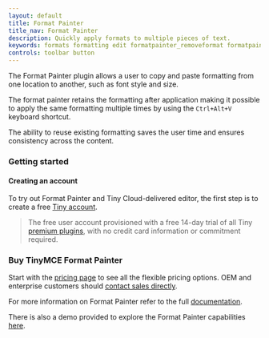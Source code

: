 ```yaml
---
layout: default
title: Format Painter
title_nav: Format Painter
description: Quickly apply formats to multiple pieces of text.
keywords: formats formatting edit formatpainter_removeformat formatpainter_tableformats formatpainter_blacklisted_formats format painter configuration
controls: toolbar button
---
```


The Format Painter plugin allows a user to copy and paste formatting from one location to another, such as font style and size.

The format painter retains the formatting after application making it possible to apply the same formatting multiple times by using the `Ctrl+Alt+V` keyboard shortcut.

The ability to reuse existing formatting saves the user time and ensures consistency across the content.

### Getting started

#### Creating an account

To try out Format Painter and Tiny Cloud-delivered editor, the first step is to create a free [Tiny account](https://www.tiny.cloud/download/).

> The free user account provisioned with a free 14-day trial of all Tiny [premium plugins](https://apps.tiny.cloud/product-category/tiny-cloud-extensions/), with no credit card information or commitment required.

### Buy TinyMCE Format Painter

Start with the [pricing page](https://www.tiny.cloud/pricing/)<!--this [dedicated product page](https://about.tiny.cloud/products/formatpainter/)--> to see all the flexible pricing options. OEM and enterprise customers should [contact sales directly](https://www.tiny.cloud/contact/).

For more information on Format Painter refer to the full [documentation]({{site.baseurl}}/plugins/formatpainter/).

There is also a demo provided to explore the Format Painter capabilities [here]({{site.baseurl}}/demo/formatpainter/).
